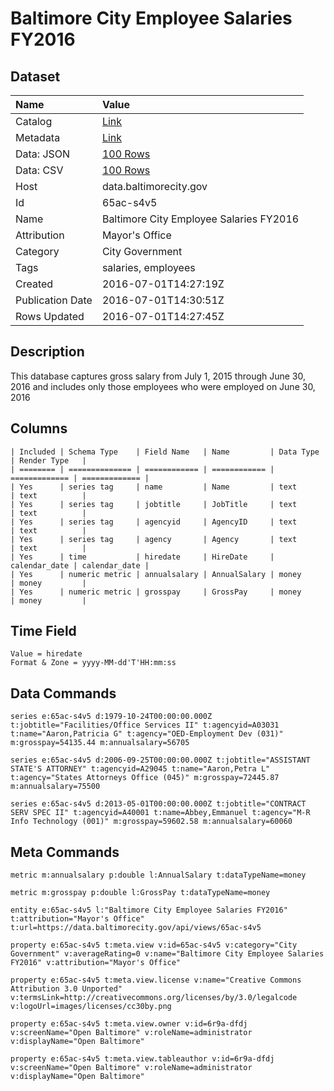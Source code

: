 # Baltimore City Employee Salaries FY2016

## Dataset

| Name | Value |
| :--- | :---- |
| Catalog | [Link](https://catalog.data.gov/dataset/baltimore-city-employee-salaries-fy2016) |
| Metadata | [Link](https://data.baltimorecity.gov/api/views/65ac-s4v5) |
| Data: JSON | [100 Rows](https://data.baltimorecity.gov/api/views/65ac-s4v5/rows.json?max_rows=100) |
| Data: CSV | [100 Rows](https://data.baltimorecity.gov/api/views/65ac-s4v5/rows.csv?max_rows=100) |
| Host | data.baltimorecity.gov |
| Id | 65ac-s4v5 |
| Name | Baltimore City Employee Salaries FY2016 |
| Attribution | Mayor's Office |
| Category | City Government |
| Tags | salaries, employees |
| Created | 2016-07-01T14:27:19Z |
| Publication Date | 2016-07-01T14:30:51Z |
| Rows Updated | 2016-07-01T14:27:45Z |

## Description

This database captures gross salary from July 1, 2015 through June 30, 2016 and includes only those employees who were employed on June 30, 2016

## Columns

```ls
| Included | Schema Type    | Field Name   | Name         | Data Type     | Render Type   |
| ======== | ============== | ============ | ============ | ============= | ============= |
| Yes      | series tag     | name         | Name         | text          | text          |
| Yes      | series tag     | jobtitle     | JobTitle     | text          | text          |
| Yes      | series tag     | agencyid     | AgencyID     | text          | text          |
| Yes      | series tag     | agency       | Agency       | text          | text          |
| Yes      | time           | hiredate     | HireDate     | calendar_date | calendar_date |
| Yes      | numeric metric | annualsalary | AnnualSalary | money         | money         |
| Yes      | numeric metric | grosspay     | GrossPay     | money         | money         |
```

## Time Field

```ls
Value = hiredate
Format & Zone = yyyy-MM-dd'T'HH:mm:ss
```

## Data Commands

```ls
series e:65ac-s4v5 d:1979-10-24T00:00:00.000Z t:jobtitle="Facilities/Office Services II" t:agencyid=A03031 t:name="Aaron,Patricia G" t:agency="OED-Employment Dev (031)" m:grosspay=54135.44 m:annualsalary=56705

series e:65ac-s4v5 d:2006-09-25T00:00:00.000Z t:jobtitle="ASSISTANT STATE'S ATTORNEY" t:agencyid=A29045 t:name="Aaron,Petra L" t:agency="States Attorneys Office (045)" m:grosspay=72445.87 m:annualsalary=75500

series e:65ac-s4v5 d:2013-05-01T00:00:00.000Z t:jobtitle="CONTRACT SERV SPEC II" t:agencyid=A40001 t:name=Abbey,Emmanuel t:agency="M-R Info Technology (001)" m:grosspay=59602.58 m:annualsalary=60060
```

## Meta Commands

```ls
metric m:annualsalary p:double l:AnnualSalary t:dataTypeName=money

metric m:grosspay p:double l:GrossPay t:dataTypeName=money

entity e:65ac-s4v5 l:"Baltimore City Employee Salaries FY2016" t:attribution="Mayor's Office" t:url=https://data.baltimorecity.gov/api/views/65ac-s4v5

property e:65ac-s4v5 t:meta.view v:id=65ac-s4v5 v:category="City Government" v:averageRating=0 v:name="Baltimore City Employee Salaries FY2016" v:attribution="Mayor's Office"

property e:65ac-s4v5 t:meta.view.license v:name="Creative Commons Attribution 3.0 Unported" v:termsLink=http://creativecommons.org/licenses/by/3.0/legalcode v:logoUrl=images/licenses/cc30by.png

property e:65ac-s4v5 t:meta.view.owner v:id=6r9a-dfdj v:screenName="Open Baltimore" v:roleName=administrator v:displayName="Open Baltimore"

property e:65ac-s4v5 t:meta.view.tableauthor v:id=6r9a-dfdj v:screenName="Open Baltimore" v:roleName=administrator v:displayName="Open Baltimore"
```